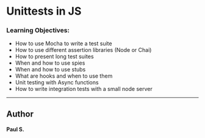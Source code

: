 # Unittests in JS

### Learning Objectives:
*    How to use Mocha to write a test suite
*    How to use different assertion libraries (Node or Chai)
*    How to present long test suites
*    When and how to use spies
*    When and how to use stubs
*    What are hooks and when to use them
*    Unit testing with Async functions
*    How to write integration tests with a small node server

--- 
## Author 
#### Paul S.